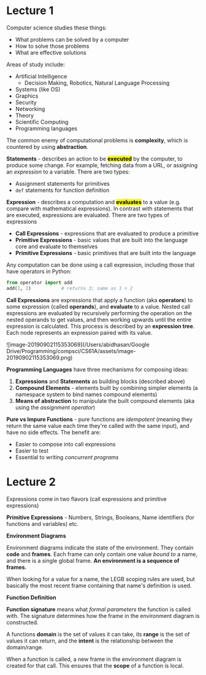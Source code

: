 # Lecture 1

Computer science studies these things:

- What problems can be solved by a computer
- How to solve those problems
- What are effective solutions

Areas of study include:

- Artificial Intelligence
  - Decision Making, Robotics, Natural Language Processing
- Systems (like OS)
- Graphics
- Security
- Networking
- Theory
- Scientific Computing
- Programming languages

The common enemy of computational problems is **complexity**, which is countered by using **abstraction**.

**Statements** - describes an action to be <mark>**executed**</mark> by the computer, to produce some change. For example, fetching data from a URL, or assigning an *expression* to a variable. There are two types:

- Assignment statements for primitives
- `def` statements for function definition

**Expression** - describes a computation and <mark>**evaluates**</mark> to a value (e.g. compare with mathematical expressions). In contrast with statements that are executed,  expressions are evaluated. There are two types of expressions

- **Call Expressions** - expressions that are evaluated to produce a primitive
- **Primitive Expressions** - basic values that are built into the language core and evaluate to themselves
- **Primitive Expressions** - basic primitives that are built into the language

Any computation can be done using a call expression, including those that have operators in Python:

```python
from operator import add
add(1, 2)			# returns 3; same as 1 + 2
```

**Call Expressions** are expressions that apply a function (aka **operators**) to some expression (called **operands**), and **evaluate** to a value. Nested call expressions are evaluated by recursively performing the operation on the nested operands to get values, and then  working upwards until the entire expression is calculated. This process is described by an **expression tree**. Each node represents an expression paired with its value.

![image-20190902115353069](/Users/abidhasan/Google Drive/Programming/compsci/CS61A/assets/image-20190902115353069.png)



**Programming Languages** have three mechanisms for composing ideas:

1. **Expressions** and **Statements** as building blocks (described above)
2. **Compound Elements** - elements built by combining simpler elements (a namespace system to bind names compound elements)
3. **Means of abstraction** to manipulate the built compound elements (aka using the *assignment operator*)

**Pure vs Impure Functions** - pure functions are *idempotent* (meaning they return the same value each time they're called with the same input), and have no side effects. The benefit are:

- Easier to compose into call expressions
- Easier to test
- Essential to writing *concurrent programs*

# Lecture 2

Expressions come in two flavors (call expressions and primitive expressions)

**Primitive Expressions** - Numbers, Strings, Booleans, Name identifiers (for functions and variables) etc.



**Environment Diagrams**

Environment diagrams indicate the state of the environment. They contain **code** and **frames**. Each frame can only contain one value *bound to* a name, and there is a single global frame. **An environment is a sequence of frames**.

When looking for a value for a name, the LEGB scoping rules are used, but basically the most recent frame containing that name's definition is used.



**Function Definition**

**Function signature** means what *formal parameters* the function is called with. The signature determines how the frame in the environment diagram is constructed.

A functions **domain** is the set of values it can take, its **range** is the set of values it can return, and the **intent** is the relationship between the domain/range.

When a function is called, a new frame in the environment diagram is created for that call. This ensures that the **scope** of a function is local.